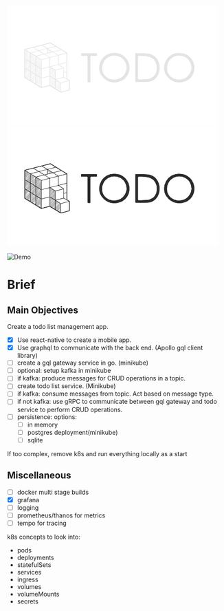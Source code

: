 
![Logo](https://github.com/4rknova/learning.full_stack/blob/main/frontend/app/public/images/logo-dark.png?raw=true?raw=true#gh-dark-mode-only)
![Logo](https://github.com/4rknova/learning.full_stack/blob/main/frontend/app/public/images/logo-light.png?raw=true#gh-light-mode-only)


![Demo](https://github.com/4rknova/learning.full_stack/blob/demo.gif?raw=true)


# Brief

## Main Objectives

Create a todo list management app. 

- [x] Use react-native to create a mobile app.
- [x]  Use graphql to communicate with the back end. (Apollo gql client library)
- [ ] create a gql gateway service in go. (minikube)
- [ ] optional: setup kafka in minikube
- [ ] if kafka: produce messages for CRUD operations in a topic.
- [ ] create todo list service. (Minikube)
- [ ] if kafka: consume messages from topic. Act based on message type.
- [ ] if not kafka: use gRPC to communicate between gql gateway and todo service to perform CRUD operations.
- [ ] persistence: options:
   - [ ] in memory
   - [ ] postgres deployment(minikube)
   - [ ] sqlite

If too complex, remove k8s and run everything locally as a start

## Miscellaneous

- [ ] docker multi stage builds
- [x] grafana
- [ ] logging
- [ ] prometheus/thanos for metrics
- [ ] tempo for tracing

k8s concepts to look into:

* pods
* deployments
* statefulSets
* services
* ingress
* volumes
* volumeMounts
* secrets
